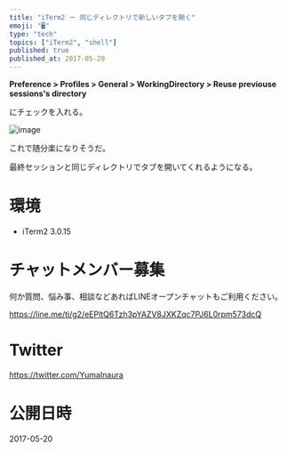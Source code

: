 ```yaml
---
title: "iTerm2 ー 同じディレクトリで新しいタブを開く"
emoji: "🖥"
type: "tech"
topics: ["iTerm2", "shell"]
published: true
published_at: 2017-05-20
---
```


**Preference > Profiles > General > WorkingDirectory > Reuse previouse sessions's directory**

にチェックを入れる。

![image](https://qiita-image-store.s3.amazonaws.com/0/89618/4d60d694-f459-6870-163c-ee41dfb0b5bb.png)

これで随分楽になりそうだ。

最終セッションと同じディレクトリでタブを開いてくれるようになる。

# 環境

- iTerm2 3.0.15








<!-- Update From Qiita API -->

# チャットメンバー募集


何か質問、悩み事、相談などあればLINEオープンチャットもご利用ください。

https://line.me/ti/g2/eEPltQ6Tzh3pYAZV8JXKZqc7PJ6L0rpm573dcQ





# Twitter


https://twitter.com/YumaInaura


<!-- Update From Qiita API -->



# 公開日時

2017-05-20
